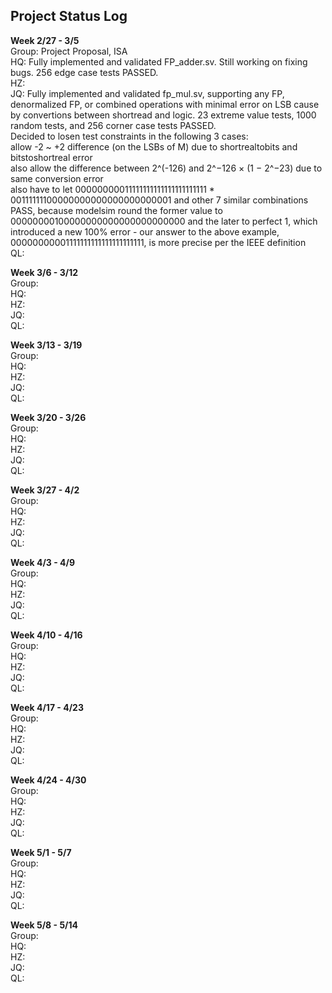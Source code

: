 ## Project Status Log

**Week 2/27 - 3/5** <br />
Group: Project Proposal, ISA <br />
HQ: Fully implemented and validated FP_adder.sv. Still working on fixing bugs. 256 edge case tests PASSED. <br />
HZ: <br />
JQ: Fully implemented and validated fp_mul.sv, supporting any FP, denormalized FP, or combined operations with minimal error on LSB cause by convertions between shortread and logic. 23 extreme value tests, 1000 random tests, and 256 corner case tests PASSED. <br />
Decided to losen test constraints in the following 3 cases: <br />
    allow -2 ~ +2 difference (on the LSBs of M) due to shortrealtobits and bitstoshortreal error <br />
    also allow the difference between 2^(-126) and 2^−126 × (1 − 2^−23) due to same conversion error <br />
    also have to let 00000000011111111111111111111111 * 00111111100000000000000000000001 and other 7 similar combinations PASS, because modelsim round the former value to 00000000100000000000000000000000 and the later to perfect 1, which introduced a new 100% error - our answer to the above example, 00000000001111111111111111111111, is more precise per the IEEE definition <br />
QL: <br />

**Week 3/6 - 3/12** <br />
Group: <br />
HQ: <br />
HZ: <br />
JQ: <br />
QL: <br />

**Week 3/13 - 3/19** <br />
Group: <br />
HQ: <br />
HZ: <br />
JQ: <br />
QL: <br />

**Week 3/20 - 3/26** <br />
Group: <br />
HQ: <br />
HZ: <br />
JQ: <br />
QL: <br />

**Week 3/27 - 4/2** <br />
Group: <br />
HQ: <br />
HZ: <br />
JQ: <br />
QL: <br />

**Week 4/3 - 4/9** <br />
Group: <br />
HQ: <br />
HZ: <br />
JQ: <br />
QL: <br />

**Week 4/10 - 4/16** <br />
Group: <br />
HQ: <br />
HZ: <br />
JQ: <br />
QL: <br />

**Week 4/17 - 4/23** <br />
Group: <br />
HQ: <br />
HZ: <br />
JQ: <br />
QL: <br />

**Week 4/24 - 4/30** <br />
Group: <br />
HQ: <br />
HZ: <br />
JQ: <br />
QL: <br />

**Week 5/1 - 5/7** <br />
Group: <br />
HQ: <br />
HZ: <br />
JQ: <br />
QL: <br />

**Week 5/8 - 5/14** <br />
Group: <br />
HQ: <br />
HZ: <br />
JQ: <br />
QL: <br />
